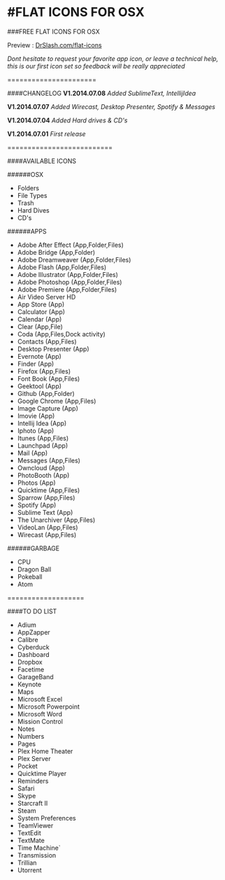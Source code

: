 #FLAT ICONS FOR OSX
======================
###FREE FLAT ICONS FOR OSX

Preview : [DrSlash.com/flat-icons](http://drslash.com/flat-icons/)

*Dont hesitate to request your favorite app icon, or leave a technical help, this is our first icon set so feedback will be really appreciated*

======================

####CHANGELOG
**V1.2014.07.08**
*Added SublimeText, IntellijIdea*

**V1.2014.07.07**
*Added Wirecast, Desktop Presenter, Spotify & Messages*

**V1.2014.07.04**
*Added Hard drives & CD's*

**V1.2014.07.01**
*First release*

==========================

####AVAILABLE ICONS

######OSX
* Folders
* File Types
* Trash
* Hard Dives
* CD's

######APPS
* Adobe After Effect (App,Folder,Files)
* Adobe Bridge (App,Folder)
* Adobe Dreamweaver (App,Folder,Files)
* Adobe Flash (App,Folder,Files)
* Adobe Illustrator (App,Folder,Files)
* Adobe Photoshop (App,Folder,Files)
* Adobe Premiere (App,Folder,Files)
* Air Video Server HD 
* App Store (App)
* Calculator (App)
* Calendar (App)
* Clear (App,File)
* Coda (App,Files,Dock activity)
* Contacts (App,Files)
* Desktop Presenter (App)
* Evernote (App)
* Finder (App)
* Firefox (App,Files)
* Font Book (App,Files)
* Geektool (App)
* Github (App,Folder)
* Google Chrome (App,Files)
* Image Capture (App)
* Imovie (App)
* Intellij Idea (App)
* Iphoto (App)
* Itunes (App,Files)
* Launchpad (App)
* Mail (App)
* Messages (App,Files)
* Owncloud (App)
* PhotoBooth (App)
* Photos (App)
* Quicktime (App,Files)
* Sparrow (App,Files)
* Spotify (App)
* Sublime Text (App)
* The Unarchiver (App,Files)
* VideoLan (App,Files)
* Wirecast (App,Files)

######GARBAGE
* CPU
* Dragon Ball
* Pokeball
* Atom

===================

####TO DO LIST
* Adium
* AppZapper
* Calibre
* Cyberduck
* Dashboard
* Dropbox
* Facetime
* GarageBand
* Keynote
* Maps
* Microsoft Excel
* Microsoft Powerpoint
* Microsoft Word
* Mission Control
* Notes
* Numbers
* Pages
* Plex Home Theater
* Plex Server
* Pocket
* Quicktime Player
* Reminders
* Safari
* Skype
* Starcraft II
* Steam
* System Preferences
* TeamViewer
* TextEdit
* TextMate
* Time Machine`
* Transmission
* Trillian
* Utorrent
